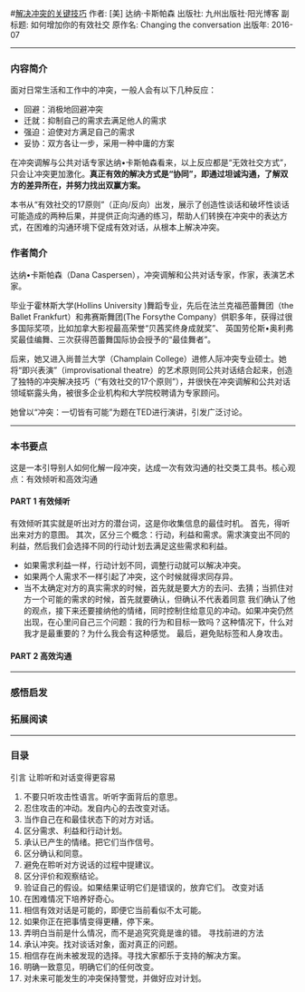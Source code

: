 #[解决冲突的关键技巧](https://book.douban.com/subject/26782094/)
作者:  [美] 达纳·卡斯帕森
出版社: 九州出版社·阳光博客
副标题: 如何增加你的有效社交
原作名: Changing the conversation
出版年: 2016-07
***
### 内容简介 
面对日常生活和工作中的冲突，一般人会有以下几种反应：
- 回避：消极地回避冲突
- 迁就：抑制自己的需求去满足他人的需求
- 强迫：迫使对方满足自己的需求
- 妥协：双方各让一步，采用一种中庸的方案

在冲突调解与公共对话专家达纳•卡斯帕森看来，以上反应都是“无效社交方式”，只会让冲突更加激化。**真正有效的解决方式是“协同”，即通过坦诚沟通，了解双方的差异所在，并努力找出双赢方案。**

本书从“有效社交的17原则”（正向/反向）出发，展示了创造性谈话和破坏性谈话可能造成的两种后果，并提供正向沟通的练习，帮助人们转换在冲突中的表达方式，在困难的沟通环境下促成有效对话，从根本上解决冲突。

### 作者简介 
达纳•卡斯帕森（Dana Caspersen），冲突调解和公共对话专家，作家，表演艺术家。

毕业于霍林斯大学(Hollins University )舞蹈专业，先后在法兰克福芭蕾舞团（the Ballet Frankfurt）和弗赛斯舞团(The Forsythe Company）供职多年，获得过很多国际奖项，比如加拿大影视最高荣誉“贝茜奖终身成就奖”、 英国劳伦斯•奥利弗奖最佳编舞、三次获得芭蕾舞国际协会授予的“最佳舞者”。

后来，她又进入尚普兰大学（Champlain College）进修人际冲突专业硕士。她将“即兴表演”（improvisational theatre）的艺术原则同公共对话结合起来，创造了独特的冲突解决技巧（“有效社交的17个原则”），并很快在冲突调解和公共对话领域崭露头角，被很多企业机构和大学院校聘请为专家顾问。

她曾以“冲突：一切皆有可能”为题在TED进行演讲，引发广泛讨论。

***
### 本书要点
这是一本引导别人如何化解一段冲突，达成一次有效沟通的社交类工具书。核心观点：有效倾听和高效沟通

#### PART 1 有效倾听
有效倾听其实就是听出对方的潜台词，这是你收集信息的最佳时机。
首先，得听出来对方的意图。
其次，区分三个概念：行动，利益和需求。需求演变出不同的利益，然后我们会选择不同的行动计划去满足这些需求和利益。
- 如果需求利益一样，行动计划不同，调整行动就可以解决冲突。
- 如果两个人需求不一样引起了冲突，这个时候就得求同存异。
- 当不太确定对方的真实需求的时候，首先就是要大方的去问、去猜；当抓住对方一个可能的需求的时候，首先就要确认，但确认不代表着同意
我们确认了他的观点，接下来还要接纳他的情绪，同时控制住给意见的冲动。如果冲突仍然出现，在心里问自己三个问题：我的行为和目标一致吗？这种情况下，什么对我才是最重要的？为什么我会有这种感觉。
最后，避免贴标签和人身攻击。

#### PART 2  高效沟通



***
### 感悟启发
### 拓展阅读
***
### 目录
引言
让聆听和对话变得更容易
1. 不要只听攻击性语言。听听字面背后的意思。
2. 忍住攻击的冲动。发自内心的去改变对话。
3. 当作自己在和最佳状态下的对方对话。
4. 区分需求、利益和行动计划。
5. 承认已产生的情绪。把它们当作信号。
6. 区分确认和同意。
7. 避免在聆听对方说话的过程中提建议。
8. 区分评价和观察结论。
9. 验证自己的假设。如果结果证明它们是错误的，放弃它们。
改变对话
10. 在困难情况下培养好奇心。
11. 相信有效对话是可能的，即便它当前看似不太可能。
12. 如果你正在把事情变得更糟，停下来。
13. 弄明白当前是什么情况，而不是追究究竟是谁的错。
寻找前进的方法
14. 承认冲突。找对谈话对象，面对真正的问题。
15. 相信存在尚未被发现的选择。寻找大家都乐于支持的解决方案。
16. 明确一致意见，明确它们的任何改变。
17. 对未来可能发生的冲突保持警觉，并做好应对计划。
